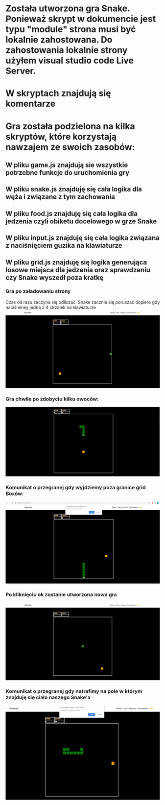 # Została utworzona gra Snake. Ponieważ skrypt w dokumencie jest typu **"module"** strona musi być lokalnie zahostowana. Do zahostowania lokalnie strony użyłem visual studio code Live Server.

# W skryptach znajdują się komentarze

# Gra została podzielona na kilka skryptów, które korzystają nawzajem ze swoich zasobów:

## W pliku game.js znajdują sie wszystkie potrzebne funkcje do uruchomienia gry

## W pliku snake.js znajduję się cała logika dla węża i związane z tym zachowania

## W pliku food.js znajduję się cała logika dla jedzenia czyli obiketu docelowego w grze Snake

## W pliku input.js znajduję się cała logika związana z naciśnięciem guzika na klawiaturze

## W pliku grid.js znajduję się logika generująca losowe miejsca dla jedzenia oraz sprawdzeniu czy Snake wyszedł poza kratkę

### Gra po załadowaniu strony
Czas od razu zaczyna się odliczać. Snake zacznie się poruszać dopiero gdy naciśnimey jedną z 4 strzałek na klawiaturze
![](https://github.com/Reszke97/projektowanie-serwisow-www-Reszke-185ic/blob/main/lab4/ZrzutyStrony/s6.PNG)

### Gra chwile po zdobyciu kilku owoców:
![](https://github.com/Reszke97/projektowanie-serwisow-www-Reszke-185ic/blob/main/lab4/ZrzutyStrony/s2.PNG)

### Komunikat o przegranej gdy wyjdziemy poza granice grid Boxów:
![](https://github.com/Reszke97/projektowanie-serwisow-www-Reszke-185ic/blob/main/lab4/ZrzutyStrony/s3.PNG)

### Po kliknięciu ok zostanie utworzona nowa gra
![](https://github.com/Reszke97/projektowanie-serwisow-www-Reszke-185ic/blob/main/lab4/ZrzutyStrony/s4.PNG)

### Komunikat o przegranej gdy natrafimy na pole w którym znajduję się ciało naszego Snake'a
![](https://github.com/Reszke97/projektowanie-serwisow-www-Reszke-185ic/blob/main/lab4/ZrzutyStrony/s7.PNG)
